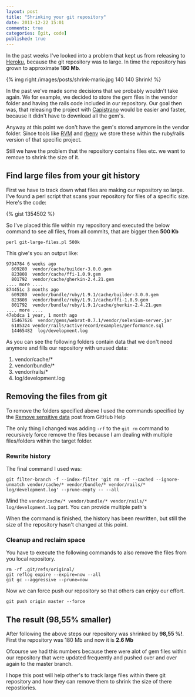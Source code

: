 ```yaml
---
layout: post
title: "Shrinking your git repository"
date: 2011-12-22 15:01
comments: true
categories: [git, code]
published: true
---
```


In the past weeks I've looked into a problem that kept us from releasing to [Heroku](http://www.heroku.com/ "Heroku"), because the git repository was to large. In time the repository has grown to approximate __180 Mb__.

{% img right /images/posts/shrink-mario.jpg 140 140 Shrink! %}

In the past we've made some decisions that we probably wouldn't take again. We for example, we decided to store the gem files in the vendor folder and having the rails code included in our repository. Our goal then was, that releasing the project with [Capistrano](http://www.capify.org "Capistrano") would be easier and faster, because it didn't have to download all the gem's.

Anyway at this point we don't have the gem's stored anymore in the vendor folder. Since tools like [RVM](http://beginrescueend.com/ "Ruby version Manager") and [rbenv](https://github.com/sstephenson/rbenv/ "rbenv") we store these within the ruby/rails version of that specific project.

Still we have the problem that the repository contains files etc. we want to remove to shrink the size of it.

## Find large files from your git history

First we have to track down what files are making our repository so large. I've found a perl script that scans your repository for files of a specific size. Here's the code:

{% gist 1354502 %}

So I've placed this file within my repository and executed the below command to see all files, from all commits, that are bigger then __500 Kb__

```
perl git-large-files.pl 500k
```

This give's you an output like:

```
9794784 6 weeks ago
  609280  vendor/cache/builder-3.0.0.gem
  823808  vendor/cache/ffi-1.0.9.gem
  801792  vendor/cache/gherkin-2.4.21.gem
.... more ....
874451c 3 months ago
  609280  vendor/bundle/ruby/1.9.1/cache/builder-3.0.0.gem
  823808  vendor/bundle/ruby/1.9.1/cache/ffi-1.0.9.gem
  801792  vendor/bundle/ruby/1.9.1/cache/gherkin-2.4.21.gem
.... more ....
47ebdca 1 year, 1 month ago
  15467626  vendor/gems/webrat-0.7.1/vendor/selenium-server.jar
  6185324 vendor/rails/activerecord/examples/performance.sql
  14465482  log/development.log
```

As you can see the following folders contain data that we don't need anymore and fills our repository with unused data:

  1. vendor/cache/*
  2. vendor/bundle/*
  3. vendor/rails/*
  4. log/development.log

## Removing the files from git

To remove the folders specified above I used the commands specified by the [Remove sensitive data](http://help.github.com/remove-sensitive-data/ "GitHub Help: Remove sensitive data") post from GitHub Help

The only thing I changed was adding `-rf` to the `git rm` command to recursively force remove the files because I am dealing with multiple files/folders within the target folder.

### Rewrite history

The final command I used was:

```
git filter-branch -f --index-filter 'git rm -rf --cached --ignore-unmatch vendor/cache/* vendor/bundle/* vendor/rails/* log/development.log' --prune-empty -- --all
```

Mind the `vendor/cache/* vendor/bundle/* vendor/rails/* log/development.log` part. You can provide multiple path's

When the command is finished, the history has been rewritten, but still the size of the repository hasn't changed at this point.

### Cleanup and reclaim space

You have to execute the following commands to also remove the files from you local repository.

```
rm -rf .git/refs/original/
git reflog expire --expire=now --all
git gc --aggressive --prune=now
```

Now we can force push our repository so that others can enjoy our effort.

```
git push origin master --force
```

## The result (98,55% smaller)

After following the above steps our repository was shrinked by __98,55 %!__. First the repository was 180 Mb and now it is __2.6 Mb__

Ofcourse we had this numbers because there were alot of gem files within our repository that were updated frequently and pushed over and over again to the master branch.

I hope this post will help other's to track large files within there git repository and how they can remove them to shrink the size of there repostiories.
